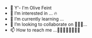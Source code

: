 - 👋 Y'- I'm Olive Feint
- 👀 I’m interested in ... 🔥
- 🌱 I’m currently learning ...
- 💞️ I’m looking to collaborate on 👸🏻🐝...
- 📫 How to reach me ...🐳🐳🐳🐳🐳🔮🧝‍♂️

<!---
DarkerWhit/DarkerWhit is a ✨ special ✨ repository because its `README.md` (this file) appears on your GitHub profile.
You can click the Preview link to take a look at your changes.
--->
